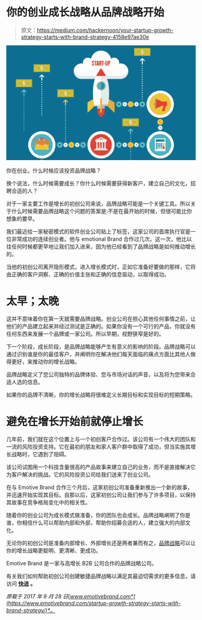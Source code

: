 # 你的创业成长战略从品牌战略开始

> 原文：<https://medium.com/hackernoon/your-startup-growth-strategy-starts-with-brand-strategy-4158e97ae30e>

![](img/9a06e829cc10c34959128e338180ab49.png)

你在创业。什么时候应该投资品牌战略？

换个说法，什么时候需要成长？你什么时候需要获得新客户，建立自己的文化，招聘合适的人？

对于一家主要工作是增长的初创公司来说，品牌战略可能是一个关键工具。所以关于什么时候需要品牌战略这个问题的答案是:不是在最开始的时候，但很可能比你想象的要早。

我们最近给一家秘密模式的软件创业公司贴上了标签，这家公司的首席执行官是一位非常成功的连续创业者。他与 emotional Brand 合作过几次。这一次，他比以往任何时候都更早地让我们加入进来，因为他已经看到了品牌战略是如何推动增长的。

当他的初创公司离开隐形模式，进入增长模式时，正如它准备好要做的那样，它将由正确的客户洞察、正确的价值主张和正确的信息驱动，以取得成功。

# 太早；太晚

这并不意味着你在第一天就需要品牌战略。创业公司在担心其他任何事情之前，让他们的产品建立起来并经过测试是正确的。如果你没有一个可行的产品，你就没有任何东西来发展一个品牌或一家公司。所以早期，视野狭窄是好的。

下一个阶段，成长阶段，是品牌战略能够产生有意义的影响的阶段。品牌战略可以通过识别谁是你的最佳客户，并阐明你在解决他们每天面临的痛点方面比其他人做得更好，来推动你的增长战略。

品牌战略定义了您公司独特的品牌体验、您与市场对话的声音，以及将为您带来合适人选的信息。

如果你的品牌不清晰，你的增长战略将很难定义长期目标和实现目标的短期策略。

# 避免在增长开始前就停止增长

几年前，我们就在这个位置上与一个初创客户合作过。该公司有一个伟大的团队和一流的风险投资支持。它在最初的朋友和家人客户群中取得了成功，但当实施其增长战略时，它遇到了阻碍。

该公司试图用一个科技含量很高的产品故事来建立自己的业务，而不是直接解决它为客户解决的挑战。它的风险投资公司给我们送来了创业公司。

在与 Emotive Brand 合作三个月后，这家初创公司准备重新推出一个新的故事，并迅速开始实现其目标。自那以后，这家初创公司让我们参与了许多项目，以保持其故事在竞争格局变化中的相关性。

随着你的创业公司为成长模式做准备，你的团队也会成长。品牌战略阐明了你是谁，你相信什么可以帮助内部和外部，帮助你招募合适的人，建立强大的内部文化。

无论你的初创公司是准备内部增长、外部增长还是两者兼而有之，[品牌战略](https://www.emotivebrand.com/business-strategy/)可以让你的增长战略更聪明、更清晰、更成功。

Emotive Brand 是一家与高增长 B2B 公司合作的品牌战略公司。

有关我们如何帮助初创公司创建敏捷品牌战略以满足其最迫切需求的更多信息，请访问 [**快进**](https://www.emotivebrand.com/high-growth-companies/) **。**

*原载于 2017 年 9 月 28 日*[*www.emotivebrand.com*](https://www.emotivebrand.com/startup-growth-strategy-starts-with-brand-strategy/)*。*